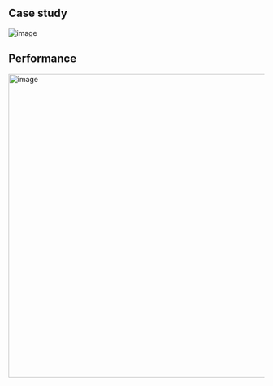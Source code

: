 ## Case study 
![image](https://github.com/user-attachments/assets/bbd37aeb-f550-4abf-b663-46c9c0840d58)



## Performance
<img width="598" alt="image" src="https://github.com/user-attachments/assets/41d0ca3b-1ed6-478a-8c56-ecf6c9753eb7" />
